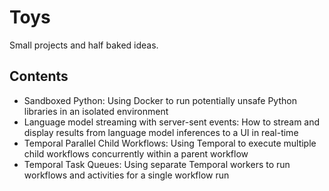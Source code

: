 # Toys

Small projects and half baked ideas.

## Contents

- Sandboxed Python: Using Docker to run potentially unsafe Python libraries in an isolated environment
- Language model streaming with server-sent events: How to stream and display results from language model inferences to a UI in real-time
- Temporal Parallel Child Workflows: Using Temporal to execute multiple child workflows concurrently within a parent workflow
- Temporal Task Queues: Using separate Temporal workers to run workflows and activities for a single workflow run

